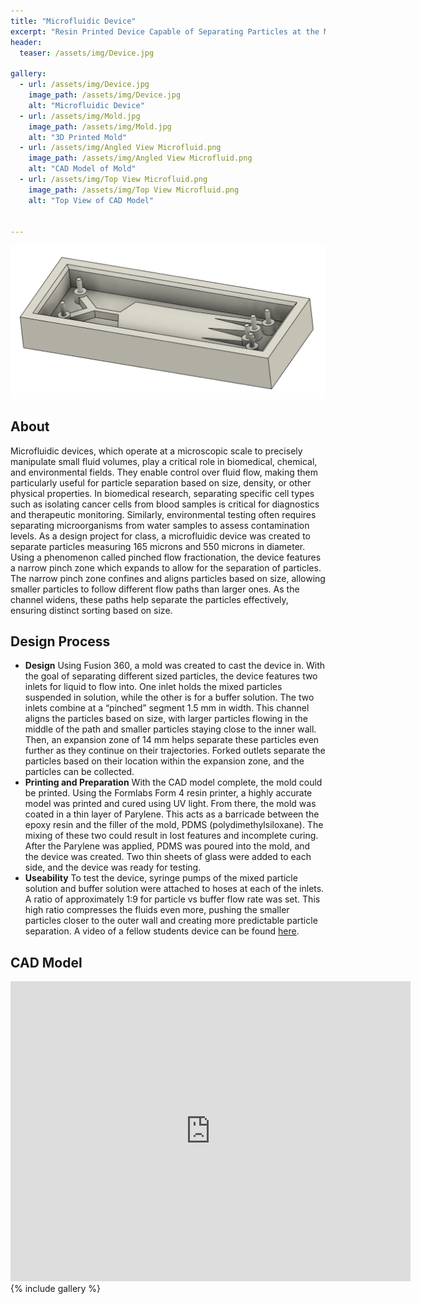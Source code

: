 ```yaml
---
title: "Microfluidic Device"
excerpt: "Resin Printed Device Capable of Separating Particles at the Micron Scale"
header:
  teaser: /assets/img/Device.jpg

gallery:
  - url: /assets/img/Device.jpg
    image_path: /assets/img/Device.jpg
    alt: "Microfluidic Device"
  - url: /assets/img/Mold.jpg
    image_path: /assets/img/Mold.jpg
    alt: "3D Printed Mold"
  - url: /assets/img/Angled View Microfluid.png
    image_path: /assets/img/Angled View Microfluid.png
    alt: "CAD Model of Mold"
  - url: /assets/img/Top View Microfluid.png
    image_path: /assets/img/Top View Microfluid.png
    alt: "Top View of CAD Model"
    

---
```


<img src="/assets/img/Angled View Microfluid.png" alt="Philip Butcher" style="width:900px;"/>

## About
Microfluidic devices, which operate at a microscopic scale to precisely manipulate small fluid volumes, play a critical role in biomedical, chemical, and environmental fields. They enable control over fluid flow, making them particularly useful for particle separation based on size, density, or other physical properties. In biomedical research, separating specific cell types such as isolating cancer cells from blood samples is critical for diagnostics and therapeutic monitoring. Similarly, environmental testing often requires separating microorganisms from water samples to assess contamination levels. As a design project for class, a microfluidic device was created to separate particles measuring 165 microns and 550 microns in diameter. Using a phenomenon called pinched flow fractionation, the device features a narrow pinch zone which expands to allow for the separation of particles. The narrow pinch zone confines and aligns particles based on size, allowing smaller particles to follow different flow paths than larger ones. As the channel widens, these paths help separate the particles effectively, ensuring distinct sorting based on size.

## Design Process

* **Design** Using Fusion 360, a mold was created to cast the device in. With the goal of separating different sized particles, the device features two inlets for liquid to flow into. One inlet holds the mixed particles suspended in solution, while the other is for a buffer solution. The two inlets combine at a “pinched” segment 1.5 mm in width. This channel aligns the particles based on size, with larger particles flowing in the middle of the path and smaller particles staying close to the inner wall. Then, an expansion zone of 14 mm helps separate these particles even further as they continue on their trajectories. Forked outlets separate the particles based on their location within the expansion zone, and the particles can be collected.
* **Printing and Preparation** With the CAD model complete, the mold could be printed. Using the Formlabs Form 4 resin printer, a highly accurate model was printed and cured using UV light. From there, the mold was coated in a thin layer of Parylene. This acts as a barricade between the epoxy resin and the filler of the mold, PDMS (polydimethylsiloxane). The mixing of these two could result in lost features and incomplete curing. After the Parylene was applied, PDMS was poured into the mold, and the device was created. Two thin sheets of glass were added to each side, and the device was ready for testing.
* **Useability** To test the device, syringe pumps of the mixed particle solution and buffer solution were attached to hoses at each of the inlets. A ratio of approximately 1:9 for particle vs buffer flow rate was set. This high ratio compresses the fluids even more, pushing the smaller particles closer to the outer wall and creating more predictable particle separation. A video of a fellow students device can be found [here](https://www.youtube.com/watch?v=--6JoKgJHCo).

## CAD Model
<iframe src="https://vanderbilt643.autodesk360.com/shares/public/SH286ddQT78850c0d8a45857eb674db70423?mode=embed" width="640" height="480" allowfullscreen="true" webkitallowfullscreen="true" mozallowfullscreen="true"  frameborder="0"></iframe>
{% include gallery %}



